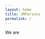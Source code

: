 ```yaml
---
layout: home
title: JMParsons
permalink: /
---
```


We are <i class="fa fa-home" aria-hidden="true"></i>
